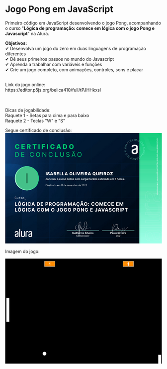 # Jogo Pong em JavaScript

Primeiro código em JavaScript desenvolvendo o jogo Pong, acompanhando o curso "**Lógica de programação: comece em lógica com o jogo Pong e Javascript**" na Alura.

**Objetivos:** <br>
  ✔ Desenvolva um jogo do zero em duas linguagens de programação diferentes <br>
  ✔ Dê seus primeiros passos no mundo do Javascript <br>
  ✔ Aprenda a trabalhar com variáveis e funções <br>
  ✔ Crie um jogo completo, com animações, controles, sons e placar <br>
  
<br>
Link do jogo online: <br>
https://editor.p5js.org/belica410/full/tPJHHkxsl

<br> <br>
Dicas de jogabilidade: <br>
Raquete 1 - Setas para cima e para baixo <br>
Raquete 2 - Teclas "W" e "S" <br>

Segue certificado de conclusão:
![alt text](https://github.com/IsabellaOQ/jogo_pong_js/blob/master/certificado.png)

Imagem do jogo:

![alt text](https://github.com/IsabellaOQ/jogo_pong_js/blob/master/pongImage.png)
